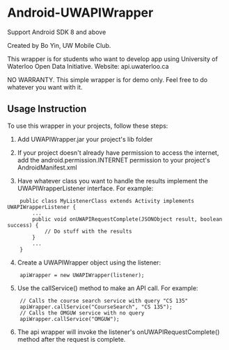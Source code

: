 Android-UWAPIWrapper
====================

Support Android SDK 8 and above

Created by Bo Yin, UW Mobile Club.

This wrapper is for students who want to develop app using University of Waterloo Open Data Initiative.
Website: api.uwaterloo.ca

NO WARRANTY. This simple wrapper is for demo only. Feel free to do whatever you want with it.

## Usage Instruction ##
To use this wrapper in your projects, follow these steps:

1. Add UWAPIWrapper.jar your project's lib folder

2. If your project doesn't already have permission to access the internet, add the android.permission.INTERNET permission to your project's AndroidManifest.xml

3. Have whatever class you want to handle the results implement the UWAPIWrapperListener interface. For example:
```
    public class MyListenerClass extends Activity implements UWAPIWrapperListener {
        ...
        public void onUWAPIRequestComplete(JSONObject result, boolean success) {
            // Do stuff with the results
        }
        ...
    }
```

4. Create a UWAPIWrapper object using the listener:
```
    apiWrapper = new UWAPIWrapper(listener);
```

5. Use the callService() method to make an API call. For example:
```
    // Calls the course search service with query "CS 135"
    apiWrapper.callService("CourseSearch", "CS 135");
    // Calls the OMGUW service with no query
    apiWrapper.callService("OMGUW");
```

6. The api wrapper will invoke the listener's onUWAPIRequestComplete() method after the request is complete.